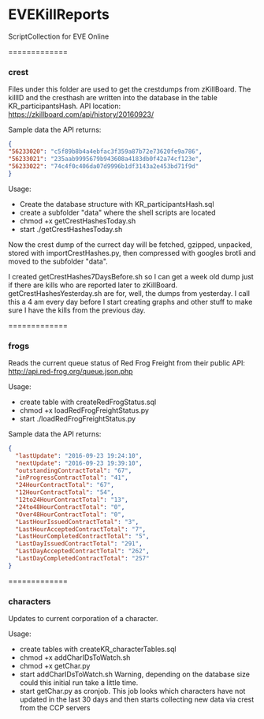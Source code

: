 # EVEKillReports
ScriptCollection for EVE Online


=============
### crest
Files under this folder are used to get the crestdumps from zKillBoard. The killID and the cresthash are written into the database in the table KR_participantsHash.
API location: https://zkillboard.com/api/history/20160923/

Sample data the API returns:
```json
{
"56233020": "c5f89b8b4a4ebfac3f359a87b72e73620fe9a786",
"56233021": "235aab9995679b943608a4183db0f42a74cf123e",
"56233022": "74c4f0c406da07d9996b1df3143a2e453bd71f9d"
}
```

Usage:
- Create the database structure with KR_participantsHash.sql
- create a subfolder "data" where the shell scripts are located
- chmod +x getCrestHashesToday.sh
- start ./getCrestHashesToday.sh

Now the crest dump of the currect day will be fetched, gzipped, unpacked, stored with importCrestHashes.py, then compressed with googles brotli and moved to the subfolder "data".

I created getCrestHashes7DaysBefore.sh so I can get a week old dump just if there are kills who are reported later to zKillBoard. getCrestHashesYesterday.sh are for, well, the dumps from yesterday. I call this a 4 am every day before I start creating graphs and other stuff to make sure I have the kills from the previous day.

=============
### frogs
Reads the current queue status of Red Frog Freight from their public API: http://api.red-frog.org/queue.json.php

Usage:
- create table with createRedFrogStatus.sql
- chmod +x loadRedFrogFreightStatus.py
- start ./loadRedFrogFreightStatus.py

Sample data the API returns:
```json
{
  "lastUpdate": "2016-09-23 19:24:10",
  "nextUpdate": "2016-09-23 19:39:10",
  "outstandingContractTotal": "67",
  "inProgressContractTotal": "41",
  "24HourContractTotal": "67",
  "12HourContractTotal": "54",
  "12to24HourContractTotal": "13",
  "24to48HourContractTotal": "0",
  "Over48HourContractTotal": "0",
  "LastHourIssuedContractTotal": "3",
  "LastHourAcceptedContractTotal": "7",
  "LastHourCompletedContractTotal": "5",
  "LastDayIssuedContractTotal": "291",
  "LastDayAcceptedContractTotal": "262",
  "LastDayCompletedContractTotal": "257"
}
```

=============
### characters
Updates to current corporation of a character.

Usage:
- create tables with createKR_characterTables.sql
- chmod +x addCharIDsToWatch.sh
- chmod +x getChar.py
- start addCharIDsToWatch.sh Warning, depending on the database size could this initial run take a little time.
- start getChar.py as cronjob. This job looks which characters have not updated in the last 30 days and then starts collecting new data via crest from the CCP servers
